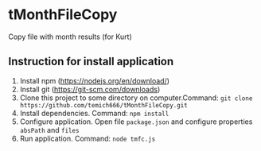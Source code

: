 # tMonthFileCopy
Copy file with month results (for Kurt)

## Instruction for install application
1. Install npm (https://nodejs.org/en/download/)
2. Install git (https://git-scm.com/downloads)
3. Clone this project to some directory on computer.Command: ```git clone https://github.com/temich666/tMonthFileCopy.git```
4. Install dependencies. Command: ```npm install```
5. Configure application. Open file `package.json` and configure properties `absPath` and `files`
6. Run application. Command: ```node tmfc.js```
